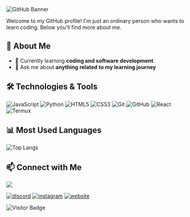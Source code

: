![GitHub Banner](https://i.postimg.cc/v83HjzNx/20e92227c9b739044e377b3567cfdac0.gif)

Welcome to my GitHub profile! I'm just an ordinary person who wants to learn coding. Below you'll find more about me.

## 🚀 About Me

- 🌱 Currently learning **coding and software development**
- 💬 Ask me about **anything related to my learning journey**

## 🛠️ Technologies & Tools

![JavaScript](https://img.shields.io/badge/-JavaScript-black?style=flat-square&logo=javascript)
![Python](https://img.shields.io/badge/-Python-black?style=flat-square&logo=python)
![HTML5](https://img.shields.io/badge/-HTML5-black?style=flat-square&logo=html5)
![CSS3](https://img.shields.io/badge/-CSS3-black?style=flat-square&logo=css3)
![Git](https://img.shields.io/badge/-Git-black?style=flat-square&logo=git)
![GitHub](https://img.shields.io/badge/-GitHub-black?style=flat-square&logo=github)
![React](https://img.shields.io/badge/-React-black?style=flat-square&logo=react)
![Termux](https://img.shields.io/badge/-Termux-black?style=flat-square&logo=termux)

## 📊 Most Used Languages

![Top Langs](https://github-readme-stats.vercel.app/api/top-langs/?username=RillBoys&langs_count=8&layout=compact&theme=radical&card_width=500)

## 📫 Connect with Me

<a href="https://discordapp.com/users/732699880018935959/">
  <img src="https://discord.c99.nl/widget/theme-3/732699880018935959.png" />
</a>
<p>
  <a href="https://discordapp.com/users/732699880018935959/"><img src="https://img.shields.io/badge/Discord-7289DA?style=for-the-badge&logo=discord&logoColor=white" alt="discord"></a>
  <a href="https://instagram.com/usril_24"><img src="https://img.shields.io/badge/Instagram-E4405F?style=for-the-badge&logo=instagram&logoColor=white" alt="instagram"></a>
  <a href="https://rilltree.vercel.app/"><img src="https://img.shields.io/badge/rilltree-4285F4?style=for-the-badge&logo=google-chrome&logoColor=white" alt="website"></a>
</p>
<!-- <a href="https://discord.com/invite/KVanx6pus9">
  <img src="https://invidget.switchblade.xyz/KVanx6pus9" alt="Discord Server" />
</a> -->

![Visitor Badge](https://visitor-badge.laobi.icu/badge?page_id=RillBoys.RillBoys)
